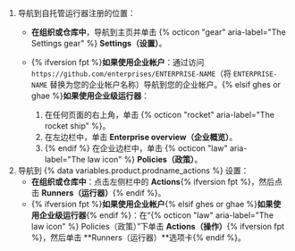 1. 导航到自托管运行器注册的位置：
   * **在组织或仓库中**，导航到主页并单击 {% octicon "gear" aria-label="The Settings gear" %} **Settings（设置）**。
   * {% ifversion fpt %}**如果使用企业帐户**：通过访问 `https://github.com/enterprises/ENTERPRISE-NAME`（将 `ENTERPRISE-NAME` 替换为您的企业帐户名称）导航到您的企业帐户。{% elsif ghes or ghae %}**如果使用企业级运行器**：

     1. 在任何页面的右上角，单击 {% octicon "rocket" aria-label="The rocket ship" %}。
     1. 在左边栏中，单击 **Enterprise overview（企业概览）**。
     1. {% endif %} 在企业边栏中，单击 {% octicon "law" aria-label="The law icon" %} **Policies（政策）**。
1. 导航到 {% data variables.product.prodname_actions %} 设置：
   * **在组织或仓库中**：点击左侧栏中的 **Actions**{% ifversion fpt %}，然后点击 **Runners（运行器）**{% endif %}。
   * {% ifversion fpt %}**如果使用企业帐户**{% elsif ghes or ghae %}**如果使用企业级运行器**{% endif %}：在“{% octicon "law" aria-label="The law icon" %} Policies（政策）”下单击 **Actions（操作）**{% ifversion fpt %}，然后单击 **Runners（运行器）**选项卡{% endif %}。
